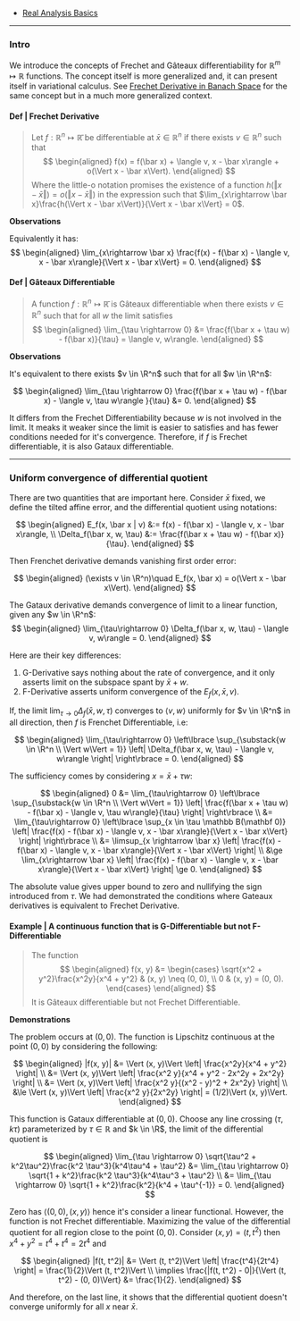 - [Real Analysis Basics](Real%20Analysis%20Basics.md)

----
### **Intro**

We introduce the concepts of Frechet and Gâteaux differentiability for $\mathbb R^m\mapsto \mathbb R$ functions. 
The concept itself is more generalized and, it can present itself in variational calculus. 
See [Frechet Derivative in Banach Space](Frechet%20Derivative%20in%20Banach%20Space.md) for the same concept but in a much more generalized context. 

#### **Def | Frechet Derivative**
> Let $f: \mathbb R^n\mapsto \mathbb {\bar R}$ be differentiable at $\bar x \in \mathbb R^n$ if there exists $v \in \mathbb R^n$ such that 
> $$
> \begin{aligned}
>     f(x) = f(\bar x) + \langle v, x - \bar x\rangle + o(\Vert x - \bar x\Vert). 
> \end{aligned}
> $$
> Where the little-o notation promises the existence of a function $h(\Vert x - \bar x\Vert) = o(\Vert x - \bar x\Vert)$ in the expression such that $\lim_{x\rightarrow \bar x}\frac{h(\Vert x - \bar x\Vert)}{\Vert x - \bar x\Vert} = 0$. 

**Observations**

Equivalently it has: 
$$
\begin{aligned}
    \lim_{x\rightarrow \bar x} 
    \frac{f(x) - f(\bar x) - \langle v, x - \bar x\rangle}{\Vert x - \bar x\Vert} = 0. 
\end{aligned}
$$


#### **Def | Gâteaux Differentiable**
> A function $f: \mathbb R^n \mapsto \mathbb{\bar R}$ is Gâteaux differentiable when there exists $v \in \mathbb R^n$ such that for all $w$ the limit satisfies 
> $$
> \begin{aligned}
>     \lim_{\tau \rightarrow 0}
>     &= 
>     \frac{f(\bar x + \tau w) - f(\bar x)}{\tau} = \langle v, w\rangle. 
> \end{aligned}
> $$

**Observations**

It's equivalent to there exists $v \in \R^n$ such that for all $w \in \R^n$: 

$$
\begin{aligned}
    \lim_{\tau \rightarrow 0} 
    \frac{f(\bar x + \tau w) - f(\bar x) - \langle v, \tau w\rangle }{\tau}
    &= 0. 
\end{aligned}
$$

It differs from the Frechet Differentiability because $w$ is not involved in the limit. 
It meaks it weaker since the limit is easier to satisfies and has fewer conditions needed for it's convergence. 
Therefore, if $f$ is Frechet differentiable, it is also Gataux differentiable. 

---
### **Uniform convergence of differential quotient**

There are two quantities that are important here. 
Consider $\bar x$ fixed, we define the tilted affine error, and the differential quotient using notations: 

$$
\begin{aligned}
    E_f(x, \bar x | v) &:= f(x) - f(\bar x) - \langle v, x - \bar x\rangle,
    \\
    \Delta_f(\bar x, w, \tau) &:= \frac{f(\bar x + \tau w) - f(\bar x)}{\tau}. 
\end{aligned}
$$

Then Frenchet derivative demands vanishing first order error: 

$$
\begin{aligned}
    (\exists v \in \R^n)\quad 
    E_f(x, \bar x) = o(\Vert x - \bar x\Vert). 
\end{aligned}
$$

The Gataux derivative demands convergence of limit to a linear function, given any $w \in \R^n$: 
$$
\begin{aligned}
    \lim_{\tau\rightarrow 0} \Delta_f(\bar x, w, \tau) - \langle v, w\rangle = 0. 
\end{aligned}
$$

Here are their key differences: 
1. G-Derivative says nothing about the rate of convergence, and it only asserts limit on the subspace spant by $\bar x + w$. 
2. F-Derivative asserts uniform convergence of the $E_f(x, \bar x, v)$. 

If, the limit $\lim_{\tau \rightarrow 0}\Delta_f(\bar x, w, \tau)$ converges to $\langle v, w\rangle$ uniformly for $v \in \R^n$ in all direction, then $f$ is Frenchet Differentiable, i.e: 

$$
\begin{aligned}
    \lim_{\tau\rightarrow 0} \left\lbrace
        \sup_{\substack{w \in \R^n \\ \Vert w\Vert = 1}}
        \left|
            \Delta_f(\bar x, w, \tau) - \langle v, w\rangle
        \right|
    \right\rbrace = 0.
\end{aligned}
$$

The sufficiency comes by considering $x = \bar x + \tau w$: 

$$
\begin{aligned}
    0 &= \lim_{\tau\rightarrow 0} \left\lbrace
        \sup_{\substack{w \in \R^n \\ \Vert w\Vert = 1}}
        \left|
            \frac{f(\bar x + \tau w) - f(\bar x) - \langle v, \tau w\rangle}{\tau}
        \right|
    \right\rbrace
    \\
    &= 
    \lim_{\tau\rightarrow 0} \left\lbrace
        \sup_{x \in \tau \mathbb B(\mathbf 0)}
        \left|
            \frac{f(x) - f(\bar x) - \langle v, x - \bar x\rangle}{\Vert x - \bar x\Vert}
        \right|
    \right\rbrace
    \\
    &= 
    \limsup_{x \rightarrow \bar x}
    \left|
        \frac{f(x) - f(\bar x) - \langle v, x - \bar x\rangle}{\Vert x - \bar x\Vert}
    \right|
    \\
    &\ge \lim_{x\rightarrow \bar x}
    \left|
        \frac{f(x) - f(\bar x) - \langle v, x - \bar x\rangle}{\Vert x - \bar x\Vert}
    \right|
    \ge 0.
\end{aligned}
$$

The absolute value gives upper bound to zero and nullifying the sign introduced from $\tau$. 
We had demonstrated the conditions where Gateaux derivatives is equivalent to Frechet Derivative. 

#### **Example | A continuous function that is G-Differentiable but not F-Differentiable**
> The function 
> $$
> \begin{aligned}
>     f(x, y) &= \begin{cases}
>         \sqrt{x^2 + y^2}\frac{x^2y}{x^4 + y^2} & (x, y) \neq (0, 0),
>         \\
>         0 & (x, y) = (0, 0). 
>     \end{cases}
> \end{aligned}
> $$
> It is Gâteaux differentiable but not Frechet Differentiable.

**Demonstrations**

The problem occurs at $(0, 0)$.
The function is Lipschitz continuous at the point $(0, 0)$ by considering the following: 

$$
\begin{aligned}
    |f(x, y)| &= 
    \Vert (x, y)\Vert \left|
        \frac{x^2y}{x^4 + y^2}
    \right|
    \\
    &= 
    \Vert (x, y)\Vert \left|
        \frac{x^2 y}{x^4 + y^2 - 2x^2y + 2x^2y}
    \right|
    \\
    &= 
    \Vert (x, y)\Vert \left|
        \frac{x^2 y}{(x^2 - y)^2 + 2x^2y}
    \right|
    \\
    &\le 
    \Vert (x, y)\Vert \left|
        \frac{x^2 y}{2x^2y}
    \right| = (1/2)\Vert (x, y)\Vert. 
\end{aligned}
$$

This function is Gataux differentiable at $(0, 0)$. 
Choose any line crossing $(\tau, k \tau)$ parameterized by $\tau \in \mathbb R$  and $k \in \R$, the limit of the differential quotient is 

$$
\begin{aligned}
    \lim_{\tau \rightarrow 0}
    \sqrt{\tau^2 + k^2\tau^2}\frac{k^2 \tau^3}{k^4\tau^4 + \tau^2}
    &= 
    \lim_{\tau \rightarrow 0}
    \sqrt{1 + k^2}\frac{k^2 \tau^3}{k^4\tau^3 + \tau^2}
    \\
    &= 
    \lim_{\tau \rightarrow 0}
    \sqrt{1 + k^2}\frac{k^2}{k^4 + \tau^{-1}} = 0. 
\end{aligned}
$$

Zero has $\langle (0, 0), (x, y)\rangle$ hence it's consider a linear functional. 
However, the function is not Frechet differentiable. 
Maximizing the value of the differential quotient for all region close to the point $(0, 0)$. 
Consider $(x, y) = (t, t^2)$ then $x^4 + y^2 = t^4 + t^4 = 2t^4$ and 

$$
\begin{aligned}
    |f(t, t^2)| &= \Vert (t, t^2)\Vert \left|
        \frac{t^4}{2t^4}
    \right| = \frac{1}{2}\Vert (t, t^2)\Vert
    \\
    \implies
    \frac{|f(t, t^2) - 0|}{\Vert (t, t^2) - (0, 0)\Vert} 
    &= 
    \frac{1}{2}. 
\end{aligned}
$$

And therefore, on the last line, it shows that the differential quotient doesn't converge uniformly for all $x$ near $\bar x$. 


